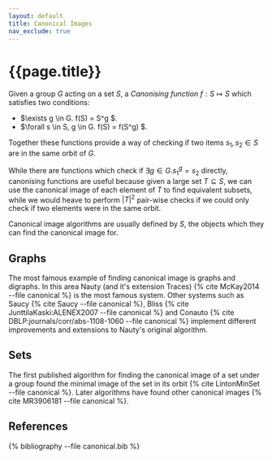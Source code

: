 ```yaml
---
layout: default
title: Canonical Images
nav_exclude: true
---
```


# {{page.title}}

Given a group $G$ acting on a set $S$, a _Canonising function_ $f:S \mapsto S$ which satisfies two conditions:

* $\exists g \in G. f(S) = S^g $.
* $\forall s \in S, g \in G. f(S) = f(S^g) $.

Together these functions provide a way of checking if two items $s_1,s_2 \in S$ are in the same orbit of $G$.

While there are functions which check if $\exists g \in G. s_1^g = s_2$ directly, canonising functions are useful
because given a large set $T \subseteq S$, we can use the canonical image of each element of $T$ to find equivalent
subsets, while we would heave to perform $|T|^2$ pair-wise checks if we could only check if two elements were in the same orbit.

Canonical image algorithms are usually defined by $S$, the objects which they can find the canonical image for.


## Graphs

The most famous example of finding canonical image is graphs and digraphs. In this area Nauty (and it's extension
Traces) {% cite McKay2014 --file canonical %} is the most famous system. Other systems such as Saucy {% cite Saucy --file canonical %}, Bliss {% cite JunttilaKaski:ALENEX2007 --file canonical %} and Conauto {% cite DBLP:journals/corr/abs-1108-1060 --file canonical %} implement different improvements and extensions to Nauty's original algorithm.

## Sets

The first published algorithm for finding the canonical image of a set under a group found the minimal image of the set in its orbit {% cite LintonMinSet --file canonical %}. Later algorithms have found other canonical images {% cite MR3906181 --file canonical %}.



## References
{% bibliography --file canonical.bib %}